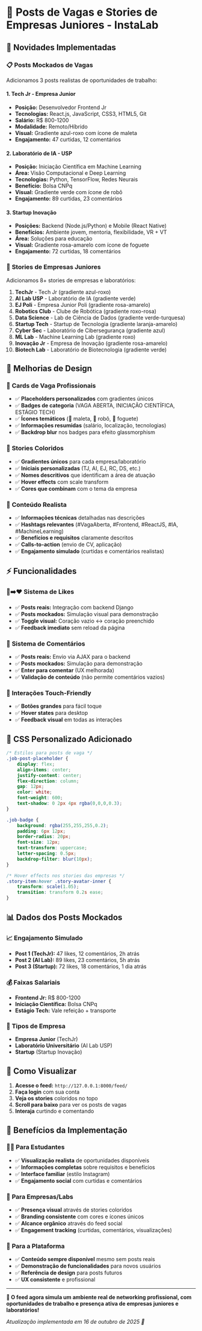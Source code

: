 # 💼 Posts de Vagas e Stories de Empresas Juniores - InstaLab

## 🎯 Novidades Implementadas

### 📋 **Posts Mockados de Vagas**

Adicionamos 3 posts realistas de oportunidades de trabalho:

#### 1. **Tech Jr - Empresa Junior**
- **Posição:** Desenvolvedor Frontend Jr
- **Tecnologias:** React.js, JavaScript, CSS3, HTML5, Git
- **Salário:** R$ 800-1200
- **Modalidade:** Remoto/Híbrido
- **Visual:** Gradiente azul-roxo com ícone de maleta
- **Engajamento:** 47 curtidas, 12 comentários

#### 2. **Laboratório de IA - USP**
- **Posição:** Iniciação Científica em Machine Learning
- **Área:** Visão Computacional e Deep Learning
- **Tecnologias:** Python, TensorFlow, Redes Neurais
- **Benefício:** Bolsa CNPq
- **Visual:** Gradiente verde com ícone de robô
- **Engajamento:** 89 curtidas, 23 comentários

#### 3. **Startup Inovação**
- **Posições:** Backend (Node.js/Python) e Mobile (React Native)
- **Benefícios:** Ambiente jovem, mentoria, flexibilidade, VR + VT
- **Área:** Soluções para educação
- **Visual:** Gradiente rosa-amarelo com ícone de foguete
- **Engajamento:** 72 curtidas, 18 comentários

### 📸 **Stories de Empresas Juniores**

Adicionamos 8+ stories de empresas e laboratórios:

1. **TechJr** - Tech Jr (gradiente azul-roxo)
2. **AI Lab USP** - Laboratório de IA (gradiente verde)
3. **EJ Poli** - Empresa Junior Poli (gradiente rosa-amarelo)
4. **Robotics Club** - Clube de Robótica (gradiente roxo-rosa)
5. **Data Science** - Lab de Ciência de Dados (gradiente verde-turquesa)
6. **Startup Tech** - Startup de Tecnologia (gradiente laranja-amarelo)
7. **Cyber Sec** - Laboratório de Cibersegurança (gradiente azul)
8. **ML Lab** - Machine Learning Lab (gradiente roxo)
9. **Inovação Jr** - Empresa de Inovação (gradiente rosa-amarelo)
10. **Biotech Lab** - Laboratório de Biotecnologia (gradiente verde)

## 🎨 **Melhorias de Design**

### 📱 **Cards de Vaga Profissionais**
- ✅ **Placeholders personalizados** com gradientes únicos
- ✅ **Badges de categoria** (VAGA ABERTA, INICIAÇÃO CIENTÍFICA, ESTÁGIO TECH)
- ✅ **Ícones temáticos** (💼 maleta, 🤖 robô, 🚀 foguete)
- ✅ **Informações resumidas** (salário, localização, tecnologias)
- ✅ **Backdrop blur** nos badges para efeito glassmorphism

### 🎯 **Stories Coloridos**
- ✅ **Gradientes únicos** para cada empresa/laboratório
- ✅ **Iniciais personalizadas** (TJ, AI, EJ, RC, DS, etc.)
- ✅ **Nomes descritivos** que identificam a área de atuação
- ✅ **Hover effects** com scale transform
- ✅ **Cores que combinam** com o tema da empresa

### 💼 **Conteúdo Realista**
- ✅ **Informações técnicas** detalhadas nas descrições
- ✅ **Hashtags relevantes** (#VagaAberta, #Frontend, #ReactJS, #IA, #MachineLearning)
- ✅ **Benefícios e requisitos** claramente descritos
- ✅ **Calls-to-action** (envio de CV, aplicação)
- ✅ **Engajamento simulado** (curtidas e comentários realistas)

## ⚡ **Funcionalidades**

### 🤍➡️❤️ **Sistema de Likes**
- ✅ **Posts reais:** Integração com backend Django
- ✅ **Posts mockados:** Simulação visual para demonstração
- ✅ **Toggle visual:** Coração vazio ↔️ coração preenchido
- ✅ **Feedback imediato** sem reload da página

### 💬 **Sistema de Comentários**
- ✅ **Posts reais:** Envio via AJAX para o backend
- ✅ **Posts mockados:** Simulação para demonstração
- ✅ **Enter para comentar** (UX melhorada)
- ✅ **Validação de conteúdo** (não permite comentários vazios)

### 📱 **Interações Touch-Friendly**
- ✅ **Botões grandes** para fácil toque
- ✅ **Hover states** para desktop
- ✅ **Feedback visual** em todas as interações

## 🎨 **CSS Personalizado Adicionado**

```css
/* Estilos para posts de vaga */
.job-post-placeholder {
    display: flex;
    align-items: center;
    justify-content: center;
    flex-direction: column;
    gap: 12px;
    color: white;
    font-weight: 600;
    text-shadow: 0 2px 4px rgba(0,0,0,0.3);
}

.job-badge {
    background: rgba(255,255,255,0.2);
    padding: 6px 12px;
    border-radius: 20px;
    font-size: 12px;
    text-transform: uppercase;
    letter-spacing: 0.5px;
    backdrop-filter: blur(10px);
}

/* Hover effects nos stories das empresas */
.story-item:hover .story-avatar-inner {
    transform: scale(1.05);
    transition: transform 0.2s ease;
}
```

## 📊 **Dados dos Posts Mockados**

### 📈 **Engajamento Simulado**
- **Post 1 (TechJr):** 47 likes, 12 comentários, 2h atrás
- **Post 2 (AI Lab):** 89 likes, 23 comentários, 5h atrás  
- **Post 3 (Startup):** 72 likes, 18 comentários, 1 dia atrás

### 💰 **Faixas Salariais**
- **Frontend Jr:** R$ 800-1200
- **Iniciação Científica:** Bolsa CNPq
- **Estágio Tech:** Vale refeição + transporte

### 🏢 **Tipos de Empresa**
- **Empresa Junior** (TechJr)
- **Laboratório Universitário** (AI Lab USP)
- **Startup** (Startup Inovação)

## 🚀 **Como Visualizar**

1. **Acesse o feed:** `http://127.0.0.1:8000/feed/`
2. **Faça login** com sua conta
3. **Veja os stories** coloridos no topo
4. **Scroll para baixo** para ver os posts de vagas
5. **Interaja** curtindo e comentando

## 🎯 **Benefícios da Implementação**

### 👩‍🎓 **Para Estudantes**
- ✅ **Visualização realista** de oportunidades disponíveis
- ✅ **Informações completas** sobre requisitos e benefícios
- ✅ **Interface familiar** (estilo Instagram)
- ✅ **Engajamento social** com curtidas e comentários

### 🏢 **Para Empresas/Labs**
- ✅ **Presença visual** através de stories coloridos
- ✅ **Branding consistente** com cores e ícones únicos
- ✅ **Alcance orgânico** através do feed social
- ✅ **Engagement tracking** (curtidas, comentários, visualizações)

### 🎨 **Para a Plataforma**
- ✅ **Conteúdo sempre disponível** mesmo sem posts reais
- ✅ **Demonstração de funcionalidades** para novos usuários
- ✅ **Referência de design** para posts futuros
- ✅ **UX consistente** e profissional

---

**📱 O feed agora simula um ambiente real de networking profissional, com oportunidades de trabalho e presença ativa de empresas juniores e laboratórios!**

*Atualização implementada em 16 de outubro de 2025 🚀*